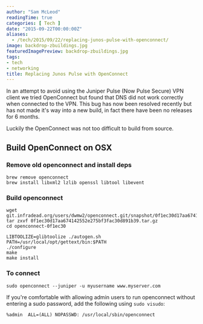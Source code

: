 ```yaml
---
author: "Sam McLeod"
readingTime: true
categories: [ Tech ]
date: "2015-09-22T00:00:00Z"
aliases:
  - /tech/2015/09/22/replacing-junos-pulse-with-openconnect/
image: backdrop-zbuildings.jpg
featuredImagePreview: backdrop-zbuildings.jpg
tags:
- tech
- networking
title: Replacing Junos Pulse with OpenConnect
---
```


In an attempt to avoid using the Juniper Pulse (Now Pulse Secure) VPN client we tried OpenConnect but found that DNS did not work correctly when connected to the VPN.
This bug has now been resolved recently but has not made it's way into a new build, in fact there have been no releases for 6 months.

Luckily the OpenConnect was not too difficult to build from source.

## Build OpenConnect on OSX

### Remove old openconnect and install deps

```shell
brew remove openconnect
brew install libxml2 lzlib openssl libtool libevent
```

### Build openconnect

```shell
wget git.infradead.org/users/dwmw2/openconnect.git/snapshot/0f1ec30d17aa674142552e275bf3fac30d891b39.tar.gz
tar zxvf 0f1ec30d17aa674142552e275bf3fac30d891b39.tar.gz
cd openconnect-0f1ec30

LIBTOOLIZE=glibtoolize ./autogen.sh
PATH=/usr/local/opt/gettext/bin:$PATH
./configure
make
make install
```

### To connect

```shell
sudo openconnect --juniper -u myusername www.myserver.com
```

If you're comfortable with allowing admin users to run openconnect without entering a sudo password, add the following using `sudo visudo`:

```shell
%admin  ALL=(ALL) NOPASSWD: /usr/local/sbin/openconnect
```
